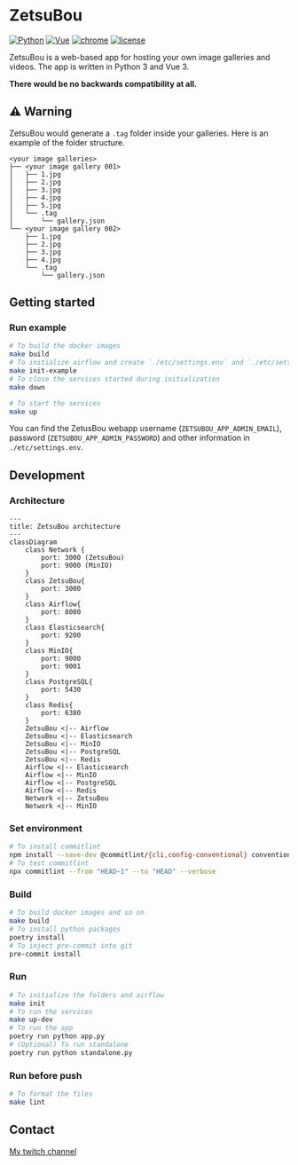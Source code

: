 # ZetsuBou

[![Python](https://img.shields.io/badge/Python-3.8-yellow.svg)](https://www.python.org/downloads/release/python-3811/)
[![Vue](https://img.shields.io/badge/Vue-3.0.11-yellow.svg)](https://v3.vuejs.org/)
[![chrome](https://img.shields.io/badge/Chrome-102.0.5005.63-yellow.svg)](https://www.google.com/intl/en_us/chrome/)
[![license](https://img.shields.io/badge/License-MIT-yellow.svg)](https://www.google.com/intl/en_us/chrome/)

ZetsuBou is a web-based app for hosting your own image galleries and videos. The app is written in Python 3 and Vue 3.

**There would be no backwards compatibility at all.**

## ⚠️ Warning

ZetsuBou would generate a `.tag` folder inside your galleries. Here is an example of the folder structure.

```text
<your image galleries>
├── <your image gallery 001>
│   ├── 1.jpg
│   ├── 2.jpg
│   ├── 3.jpg
│   ├── 4.jpg
│   ├── 5.jpg
│   └── .tag
│       └── gallery.json
└── <your image gallery 002>
    ├── 1.jpg
    ├── 2.jpg
    ├── 3.jpg
    ├── 4.jpg
    └── .tag
        └── gallery.json
```

## Getting started

### Run example

```bash
# To build the docker images
make build
# To initialize airflow and create `./etc/settings.env` and `./etc/settings.airflow.env`
make init-example
# To close the services started during initialization
make down

# To start the services
make up
```

You can find the ZetusBou webapp username (`ZETSUBOU_APP_ADMIN_EMAIL`), password (`ZETSUBOU_APP_ADMIN_PASSWORD`) and other information in `./etc/settings.env`.

## Development

### Architecture

```mermaid
---
title: ZetsuBou architecture
---
classDiagram
    class Network {
        port: 3000 (ZetsuBou)
        port: 9000 (MinIO)
    }
    class ZetsuBou{
        port: 3000
    }
    class Airflow{
        port: 8080
    }
    class Elasticsearch{
        port: 9200
    }
    class MinIO{
        port: 9000
        port: 9001
    }
    class PostgreSQL{
        port: 5430
    }
    class Redis{
        port: 6380
    }
    ZetsuBou <|-- Airflow
    ZetsuBou <|-- Elasticsearch
    ZetsuBou <|-- MinIO
    ZetsuBou <|-- PostgreSQL
    ZetsuBou <|-- Redis
    Airflow <|-- Elasticsearch
    Airflow <|-- MinIO
    Airflow <|-- PostgreSQL
    Airflow <|-- Redis
    Network <|-- ZetsuBou
    Network <|-- MinIO
```

### Set environment

```bash
# To install commitlint
npm install --save-dev @commitlint/{cli,config-conventional} conventional-changelog prettier prettier-eslint
# To test commitlint
npx commitlint --from "HEAD~1" --to "HEAD" --verbose
```

### Build

```bash
# To build docker images and so on
make build
# To install python packages
poetry install
# To inject pre-commit into git
pre-commit install
```

### Run

```bash
# To initialize the folders and airflow
make init
# To run the services
make up-dev
# To run the app
poetry run python app.py
# (Optional) To run standalone
poetry run python standalone.py
```

### Run before push

```bash
# To format the files
make lint
```

## Contact

[My twitch channel](https://www.twitch.tv/zetsuboukyo)
